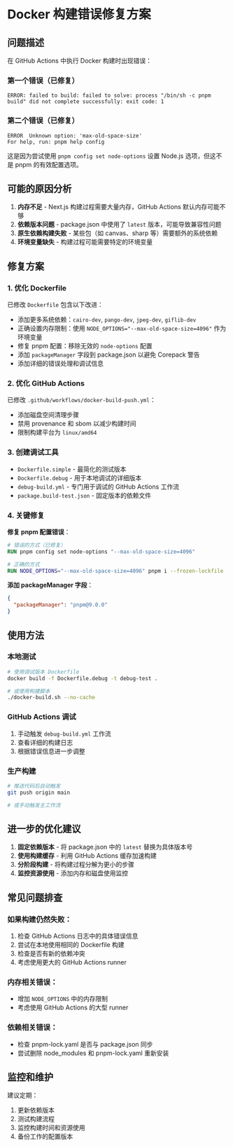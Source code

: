 # Docker 构建错误修复方案

## 问题描述

在 GitHub Actions 中执行 Docker 构建时出现错误：

### 第一个错误（已修复）

```
ERROR: failed to build: failed to solve: process "/bin/sh -c pnpm build" did not complete successfully: exit code: 1
```

### 第二个错误（已修复）

```
ERROR  Unknown option: 'max-old-space-size'
For help, run: pnpm help config
```

这是因为尝试使用 `pnpm config set node-options` 设置 Node.js 选项，但这不是 pnpm 的有效配置选项。

## 可能的原因分析

1. **内存不足** - Next.js 构建过程需要大量内存，GitHub Actions 默认内存可能不够
2. **依赖版本问题** - package.json 中使用了 `latest` 版本，可能导致兼容性问题
3. **原生依赖构建失败** - 某些包（如 canvas、sharp 等）需要额外的系统依赖
4. **环境变量缺失** - 构建过程可能需要特定的环境变量

## 修复方案

### 1. 优化 Dockerfile

已修改 `Dockerfile` 包含以下改进：

- 添加更多系统依赖：`cairo-dev`, `pango-dev`, `jpeg-dev`, `giflib-dev`
- 正确设置内存限制：使用 `NODE_OPTIONS="--max-old-space-size=4096"` 作为环境变量
- 修复 pnpm 配置：移除无效的 `node-options` 配置
- 添加 `packageManager` 字段到 package.json 以避免 Corepack 警告
- 添加详细的错误处理和调试信息

### 2. 优化 GitHub Actions

已修改 `.github/workflows/docker-build-push.yml`：

- 添加磁盘空间清理步骤
- 禁用 provenance 和 sbom 以减少构建时间
- 限制构建平台为 `linux/amd64`

### 3. 创建调试工具

- `Dockerfile.simple` - 最简化的测试版本
- `Dockerfile.debug` - 用于本地调试的详细版本
- `debug-build.yml` - 专门用于调试的 GitHub Actions 工作流
- `package.build-test.json` - 固定版本的依赖文件

### 4. 关键修复

**修复 pnpm 配置错误**：

```dockerfile
# 错误的方式（已修复）
RUN pnpm config set node-options "--max-old-space-size=4096"

# 正确的方式
RUN NODE_OPTIONS="--max-old-space-size=4096" pnpm i --frozen-lockfile
```

**添加 packageManager 字段**：

```json
{
  "packageManager": "pnpm@9.0.0"
}
```

## 使用方法

### 本地测试

```bash
# 使用调试版本 Dockerfile
docker build -f Dockerfile.debug -t debug-test .

# 或使用构建脚本
./docker-build.sh --no-cache
```

### GitHub Actions 调试

1. 手动触发 `debug-build.yml` 工作流
2. 查看详细的构建日志
3. 根据错误信息进一步调整

### 生产构建

```bash
# 推送代码后自动触发
git push origin main

# 或手动触发主工作流
```

## 进一步的优化建议

1. **固定依赖版本** - 将 package.json 中的 `latest` 替换为具体版本号
2. **使用构建缓存** - 利用 GitHub Actions 缓存加速构建
3. **分阶段构建** - 将构建过程分解为更小的步骤
4. **监控资源使用** - 添加内存和磁盘使用监控

## 常见问题排查

### 如果构建仍然失败：

1. 检查 GitHub Actions 日志中的具体错误信息
2. 尝试在本地使用相同的 Dockerfile 构建
3. 检查是否有新的依赖冲突
4. 考虑使用更大的 GitHub Actions runner

### 内存相关错误：

- 增加 `NODE_OPTIONS` 中的内存限制
- 考虑使用 GitHub Actions 的大型 runner

### 依赖相关错误：

- 检查 pnpm-lock.yaml 是否与 package.json 同步
- 尝试删除 node_modules 和 pnpm-lock.yaml 重新安装

## 监控和维护

建议定期：

1. 更新依赖版本
2. 测试构建流程
3. 监控构建时间和资源使用
4. 备份工作的配置版本
